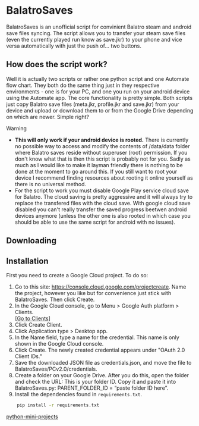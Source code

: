 # BalatroSaves

BalatroSaves is an unofficial script for convinient Balatro steam and android save files syncing. The script allows you to transfer your steam save files (even the currently played run know as save.jkr) to your phone and vice versa automatically with just the push of... two buttons.

## How does the script work?

Well it is actually two scripts or rather one python script and one Automate flow chart. They both do the same thing just in they respective environments - one is for your PC, and one you run on your android device using the Automate app.
The core functionality is pretty simple. Both scripts just copy Balatro save files (meta.jkr, profile.jkr and save.jkr) from your device and upload or download them to or from the Google Drive depending on which are newer. Simple right?

> [!WARNING]
> * **This will only work if your android device is rooted.** There is currently no possible way to access and modify the contents of /data/data folder where Balatro saves reside without superuser (root) permission. If you don't know what that is then this script is probably not for you. Sadly as much as I would like to make it layman friendly there is nothing to be done at the moment to go around this. If you still want to root your device I recommend finding resources about rooting it online yourself as there is no universal method.
> * For the script to work you must disable Google Play service cloud save for Balatro. The cloud saving is pretty aggressive and it will always try to replace the transfered files with the cloud save. With google cloud save disabled you can't really transfer the saved progress beetwen android devices anymore (unless the other one is also rooted in which case you should be able to use the same script for android with no issues).

## Downloading



## Installation

First you need to create a Google Cloud project. To do so:
1. Go to this site: https://console.cloud.google.com/projectcreate. Name the project, however you like but for convenience just stick with BalatroSaves. Then click Create.
2. In the Google Cloud console, go to Menu > Google Auth platform > Clients. <br />[[Go to Clients](https://console.cloud.google.com/auth/clients)]
3. Click Create Client.
4. Click Application type > Desktop app.
5. In the Name field, type a name for the credential. This name is only shown in the Google Cloud console.
6. Click Create. The newly created credential appears under "OAuth 2.0 Client IDs."
7. Save the downloaded JSON file as credentials.json, and move the file to BalatroSaves/PCv2.0/credentials.
8. Create a folder on your Google Drive. After you do this, open the folder and check the URL: 
This is your folder ID. Copy it and paste it into BalatroSaves.py: PARENT_FOLDER_ID = “paste folder ID here”.
9. Install the dependencies found in `requirements.txt`.
    
```bash
    pip install -r requirements.txt
 ```

[python-mini-projects](https://github.com/Python-World/python-mini-projects)
